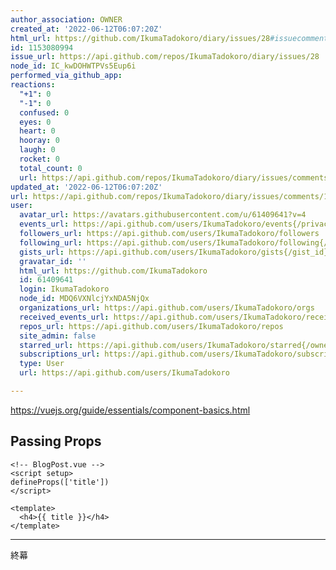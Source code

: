 ```yaml
---
author_association: OWNER
created_at: '2022-06-12T06:07:20Z'
html_url: https://github.com/IkumaTadokoro/diary/issues/28#issuecomment-1153080994
id: 1153080994
issue_url: https://api.github.com/repos/IkumaTadokoro/diary/issues/28
node_id: IC_kwDOHWTPVs5Eup6i
performed_via_github_app: 
reactions:
  "+1": 0
  "-1": 0
  confused: 0
  eyes: 0
  heart: 0
  hooray: 0
  laugh: 0
  rocket: 0
  total_count: 0
  url: https://api.github.com/repos/IkumaTadokoro/diary/issues/comments/1153080994/reactions
updated_at: '2022-06-12T06:07:20Z'
url: https://api.github.com/repos/IkumaTadokoro/diary/issues/comments/1153080994
user:
  avatar_url: https://avatars.githubusercontent.com/u/61409641?v=4
  events_url: https://api.github.com/users/IkumaTadokoro/events{/privacy}
  followers_url: https://api.github.com/users/IkumaTadokoro/followers
  following_url: https://api.github.com/users/IkumaTadokoro/following{/other_user}
  gists_url: https://api.github.com/users/IkumaTadokoro/gists{/gist_id}
  gravatar_id: ''
  html_url: https://github.com/IkumaTadokoro
  id: 61409641
  login: IkumaTadokoro
  node_id: MDQ6VXNlcjYxNDA5NjQx
  organizations_url: https://api.github.com/users/IkumaTadokoro/orgs
  received_events_url: https://api.github.com/users/IkumaTadokoro/received_events
  repos_url: https://api.github.com/users/IkumaTadokoro/repos
  site_admin: false
  starred_url: https://api.github.com/users/IkumaTadokoro/starred{/owner}{/repo}
  subscriptions_url: https://api.github.com/users/IkumaTadokoro/subscriptions
  type: User
  url: https://api.github.com/users/IkumaTadokoro

---
```

https://vuejs.org/guide/essentials/component-basics.html

## Passing Props

```vue
<!-- BlogPost.vue -->
<script setup>
defineProps(['title'])
</script>

<template>
  <h4>{{ title }}</h4>
</template>
```

---

終幕

